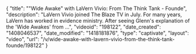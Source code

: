{
    "title": "\"Wide Awake\" with LaVern Vivio: From The Think Tank - Founde",
    "description": "LaVern Vivio joined The Blaze TV in July. For many years, LaVern has worked in evidence ministry. After seeing Glenn's explanation of the 'Wide Awakes' from ...",
    "videoid": "198122",
    "date_created": "1408046537",
    "date_modified": "1418181876",
    "type": "captivate",
    "layout": "video",
    "url": "\/v\/wide-awake-with-lavern-vivio-from-the-think-tank-founde\/198122"
}